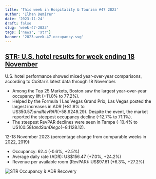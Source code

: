 ```yaml
---
title: 'This week in Hospitality & Tourism #47 2023'
author: 'Ilhan Demirer'
date: '2023-11-24'
draft: false
slug: 'week-47-2023'
tags: ['news', 'str']
banner: '2023-week-47-occupancy.svg'
---
```


## [STR: U.S. hotel results for week ending 18 November](https://str.com/press-release/us-hotel-results-week-ending-18-november)

U.S. hotel performance showed mixed year-over-year comparisons, according to CoStar’s latest data through 18 November.

- Among the Top 25 Markets, Boston saw the largest year-over-year occupancy lift (+11.0% to 77.2%).
- Helped by the Formula 1 Las Vegas Grand Prix, Las Vegas posted the largest increases in ADR (+81.9% to US$350.57) and RevPAR (+58.9% to US$249.29). Despite the event, the market reported the steepest occupancy decline (-12.7% to 71.1%).
- The steepest RevPAR declines were seen in Tampa (-10.4% to US$100.58) and San Diego (-8.1% to US$128.12).

12-18 November 2023 (percentage change from comparable weeks in 2022, 2019):

- Occupancy: 62.4 (-0.6%, +2.5%)
- Average daily rate (ADR): US$156.47 (+7.0%, +24.2%)
- Revenue per available room (RevPAR): US$97.61 (+6.3%, +27.2%)

![STR Occupancy & ADR Recovery](/images/blogimages/2023-week-47-occupancy.svg)
